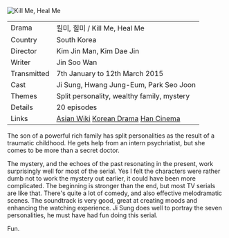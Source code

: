 ![Kill Me, Heal Me](kill_me_heal_me.jpg)

| | |
|-|-|
Drama|&#53420;&#48120;, &#55184;&#48120; / Kill Me, Heal Me
Country|South Korea
Director|Kim Jin Man, Kim Dae Jin
Writer|Jin Soo Wan
Transmitted|7th January to 12th March 2015
Cast|Ji Sung, Hwang Jung-Eum, Park Seo Joon
Themes|Split personality, wealthy family, mystery
Details|20 episodes
Links|[Asian Wiki](http://asianwiki.com/Kill_Me) [Korean Drama](https://www.koreandrama.org/kill-me-heal-me/) [Han Cinema](https://www.hancinema.net/korean_drama_Kill_Me_v__Heal_Me.php)

The son of a powerful rich family has split personalities as the result of
a traumatic childhood. He gets help from an intern psychriatist, but she
comes to be more than a secret doctor.

The mystery, and the echoes of the past resonating in the present, work
surprisingly well for most of the serial. Yes I felt the characters were
rather dumb not to work the mystery out earlier, it could have been more
complicated. The beginning is stronger than the end, but most TV serials
are like that. There's quite a lot of comedy, and also effective
melodramatic scenes. The soundtrack is very good, great at creating
moods and enhancing the watching experience. Ji Sung does well to
portray the seven personalities, he must have had fun doing this serial.

Fun.
